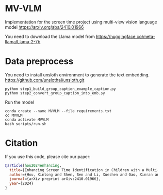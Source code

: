 # MV-VLM
Implementation for the screen time project using multi-view vision language model https://arxiv.org/abs/2410.01966

You need to download the Llama model from https://huggingface.co/meta-llama/Llama-2-7b.



# Data preprocess
You need to install unsloth environment to generate the text embedding.
https://github.com/unslothai/unsloth.git

```
python step1_build_group_caption_example_caption.py
python step2_convert_group_caption_into_emb.py
```

Run the model
```
conda create --name MVVLM --file requirements.txt
cd MVVLM
conda activate MVVLM
bash scripts/run.sh
```

# Citation

If you use this code, please cite our paper:
```bibtex
@article{hou2024enhancing,
  title={Enhancing Screen Time Identification in Children with a Multi-View Vision Language Model and Screen Time Tracker},
  author={Hou, Xinlong and Shen, Sen and Li, Xueshen and Gao, Xinran and Huang, Ziyi and Holiday, Steven J and Cribbet, Matthew R and White, Susan W and Sazonov, Edward and Gan, Yu},
  journal={arXiv preprint arXiv:2410.01966},
  year={2024}
}
```
